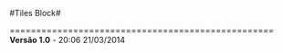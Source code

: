 #Tiles Block#

==================================================
**Versão 1.0** - 20:06 21/03/2014

